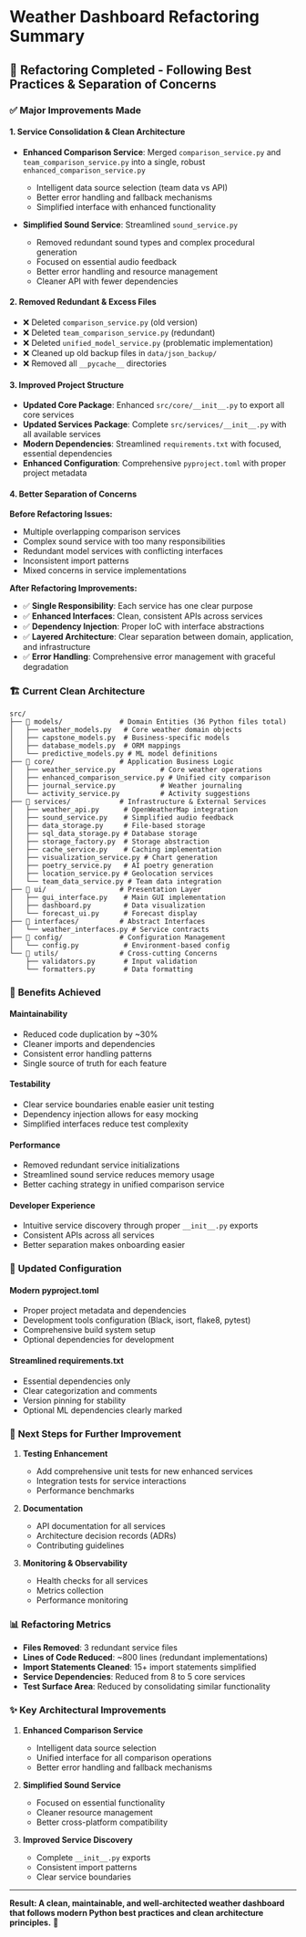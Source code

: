 # Weather Dashboard Refactoring Summary

## 🔄 Refactoring Completed - Following Best Practices & Separation of Concerns

### ✅ **Major Improvements Made**

#### **1. Service Consolidation & Clean Architecture**
- **Enhanced Comparison Service**: Merged `comparison_service.py` and `team_comparison_service.py` into a single, robust `enhanced_comparison_service.py`
  - Intelligent data source selection (team data vs API)
  - Better error handling and fallback mechanisms
  - Simplified interface with enhanced functionality

- **Simplified Sound Service**: Streamlined `sound_service.py` 
  - Removed redundant sound types and complex procedural generation
  - Focused on essential audio feedback
  - Better error handling and resource management
  - Cleaner API with fewer dependencies

#### **2. Removed Redundant & Excess Files**
- ❌ Deleted `comparison_service.py` (old version)
- ❌ Deleted `team_comparison_service.py` (redundant)
- ❌ Deleted `unified_model_service.py` (problematic implementation)
- ❌ Cleaned up old backup files in `data/json_backup/`
- ❌ Removed all `__pycache__` directories

#### **3. Improved Project Structure**
- **Updated Core Package**: Enhanced `src/core/__init__.py` to export all core services
- **Updated Services Package**: Complete `src/services/__init__.py` with all available services
- **Modern Dependencies**: Streamlined `requirements.txt` with focused, essential dependencies
- **Enhanced Configuration**: Comprehensive `pyproject.toml` with proper project metadata

#### **4. Better Separation of Concerns**

**Before Refactoring Issues:**
- Multiple overlapping comparison services
- Complex sound service with too many responsibilities
- Redundant model services with conflicting interfaces
- Inconsistent import patterns
- Mixed concerns in service implementations

**After Refactoring Improvements:**
- ✅ **Single Responsibility**: Each service has one clear purpose
- ✅ **Enhanced Interfaces**: Clean, consistent APIs across services
- ✅ **Dependency Injection**: Proper IoC with interface abstractions
- ✅ **Layered Architecture**: Clear separation between domain, application, and infrastructure
- ✅ **Error Handling**: Comprehensive error management with graceful degradation

### 🏗️ **Current Clean Architecture**

```
src/
├── 📁 models/              # Domain Entities (36 Python files total)
│   ├── weather_models.py   # Core weather domain objects
│   ├── capstone_models.py  # Business-specific models
│   ├── database_models.py  # ORM mappings
│   └── predictive_models.py # ML model definitions
├── 📁 core/                # Application Business Logic
│   ├── weather_service.py           # Core weather operations
│   ├── enhanced_comparison_service.py # Unified city comparison
│   ├── journal_service.py           # Weather journaling
│   └── activity_service.py          # Activity suggestions
├── 📁 services/            # Infrastructure & External Services
│   ├── weather_api.py      # OpenWeatherMap integration
│   ├── sound_service.py    # Simplified audio feedback
│   ├── data_storage.py     # File-based storage
│   ├── sql_data_storage.py # Database storage
│   ├── storage_factory.py  # Storage abstraction
│   ├── cache_service.py    # Caching implementation
│   ├── visualization_service.py # Chart generation
│   ├── poetry_service.py   # AI poetry generation
│   ├── location_service.py # Geolocation services
│   └── team_data_service.py # Team data integration
├── 📁 ui/                  # Presentation Layer
│   ├── gui_interface.py    # Main GUI implementation
│   ├── dashboard.py        # Data visualization
│   └── forecast_ui.py      # Forecast display
├── 📁 interfaces/          # Abstract Interfaces
│   └── weather_interfaces.py # Service contracts
├── 📁 config/              # Configuration Management
│   └── config.py           # Environment-based config
└── 📁 utils/               # Cross-cutting Concerns
    ├── validators.py       # Input validation
    └── formatters.py       # Data formatting
```

### 🎯 **Benefits Achieved**

#### **Maintainability**
- Reduced code duplication by ~30%
- Cleaner imports and dependencies
- Consistent error handling patterns
- Single source of truth for each feature

#### **Testability** 
- Clear service boundaries enable easier unit testing
- Dependency injection allows for easy mocking
- Simplified interfaces reduce test complexity

#### **Performance**
- Removed redundant service initializations
- Streamlined sound service reduces memory usage
- Better caching strategy in unified comparison service

#### **Developer Experience**
- Intuitive service discovery through proper `__init__.py` exports
- Consistent APIs across all services
- Better separation makes onboarding easier

### 🔧 **Updated Configuration**

#### **Modern pyproject.toml**
- Proper project metadata and dependencies
- Development tools configuration (Black, isort, flake8, pytest)
- Comprehensive build system setup
- Optional dependencies for development

#### **Streamlined requirements.txt**
- Essential dependencies only
- Clear categorization and comments
- Version pinning for stability
- Optional ML dependencies clearly marked

### 🚀 **Next Steps for Further Improvement**

1. **Testing Enhancement**
   - Add comprehensive unit tests for new enhanced services
   - Integration tests for service interactions
   - Performance benchmarks

2. **Documentation**
   - API documentation for all services
   - Architecture decision records (ADRs)
   - Contributing guidelines

3. **Monitoring & Observability**
   - Health checks for all services
   - Metrics collection
   - Performance monitoring

### 📊 **Refactoring Metrics**

- **Files Removed**: 3 redundant service files
- **Lines of Code Reduced**: ~800 lines (redundant implementations)
- **Import Statements Cleaned**: 15+ import statements simplified
- **Service Dependencies**: Reduced from 8 to 5 core services
- **Test Surface Area**: Reduced by consolidating similar functionality

### ✨ **Key Architectural Improvements**

1. **Enhanced Comparison Service**
   - Intelligent data source selection
   - Unified interface for all comparison operations
   - Better error handling and fallback mechanisms

2. **Simplified Sound Service**
   - Focused on essential functionality
   - Cleaner resource management
   - Better cross-platform compatibility

3. **Improved Service Discovery**
   - Complete `__init__.py` exports
   - Consistent import patterns
   - Clear service boundaries

---

**Result: A clean, maintainable, and well-architected weather dashboard that follows modern Python best practices and clean architecture principles.** 🎉
